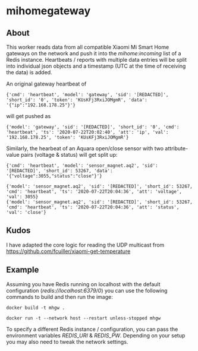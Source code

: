 # mihomegateway

## About
This worker reads data from all compatible Xiaomi Mi Smart Home gateways on the network and push it into the _mihome:incoming_ list of a Redis instance. 
Heartbeats / reports with multiple data entries will be split into individual json objects and a timestamp (UTC at the time of receiving the data) is added.


An original gateway heartbeat of 

```
{'cmd': 'heartbeat', 'model': 'gateway', 'sid': '[REDACTED]', 'short_id': '0', 'token': 'KUsKFj3RxiJOMgmR', 'data': '{"ip":"192.168.178.25"}'}
```

will get pushed as
```
{'model': 'gateway', 'sid': '[REDACTED]', 'short_id': '0', 'cmd': 'heartbeat', 'ts': '2020-07-22T20:02:40', 'att': 'ip', 'val': '192.168.178.25', 'token': 'KUsKFj3RxiJOMgmR'}
```

Similarly, the hearbeat of an Aquara open/close sensor with two attribute-value pairs (voltage & status) will get split up:

```
{'cmd': 'heartbeat', 'model': 'sensor_magnet.aq2', 'sid': '[REDACTED]', 'short_id': 53267, 'data': '{"voltage":3055,"status":"close"}'}
```

```
{'model': 'sensor_magnet.aq2', 'sid': '[REDACTED]', 'short_id': 53267, 'cmd': 'heartbeat', 'ts': '2020-07-22T20:04:36', 'att': 'voltage', 'val': 3055}
{'model': 'sensor_magnet.aq2', 'sid': '[REDACTED]', 'short_id': 53267, 'cmd': 'heartbeat', 'ts': '2020-07-22T20:04:36', 'att': 'status', 'val': 'close'}
```

## Kudos
I have adapted the core logic for reading the UDP multicast from https://github.com/fcuiller/xiaomi-get-temperature

## Example

Assuming you have Redis running on localhost with the default configuration (_redis://localhost:6379/0_) you can use the following commands to build and then run the image:

```
docker build -t mhgw .
```

```
docker run -t --network host --restart unless-stopped mhgw
```

To specify a different Redis instance / configuration, you can pass the environment variables _REDIS_URI_ & _REDIS_PW_. Depending on your setup you may also need to tweak the network settings. 



